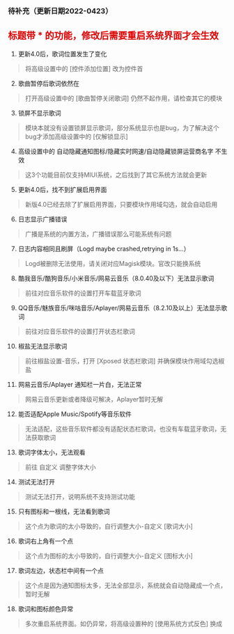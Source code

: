 ### 待补充（更新日期2022-0423）

## <font color="#dd0000">标题带 * 的功能，修改后需要重启系统界面才会生效</font>

 1. 更新4.0后，歌词位置发生了变化
> 将高级设置中的 [控件添加位置] 改为控件首
2. 歌曲暂停后歌词依然在
> 打开高级设置中的 [歌曲暂停关闭歌词] 仍然不起作用，请检查其它的模块
3. 锁屏不显示歌词
> 模块本就没有设置锁屏显示歌词，部分系统显示也是bug，为了解决这个bug才添加高级设置中的 [仅解锁显示]
4. 高级设置中的 自动隐藏通知图标/隐藏实时网速/自动隐藏锁屏运营商名字 不生效
> 这3个功能目前仅支持MIUI系统，之后找到了其它系统方法就会更新
5. 更新4.0后，找不到扩展启用界面
> 新版4.0已经去除了扩展启用界面，只要模块作用域勾选，就会自动启用
6. 日志显示广播错误
> 广播是系统的内置方法，广播错误那么可能系统有问题
7. 日志内容相同且刷屏（Logd maybe crashed,retrying in 1s...）
> Logd被删除无法使用，请关闭对应Magisk模块。官改只能换系统
8. 酷我音乐/酷狗音乐/小米音乐/网易云音乐（8.0.40及以下）无法显示歌词
> 前往对应音乐软件的设置打开车载蓝牙歌词
9. QQ音乐/魅族音乐/咪咕音乐/Aplayer/网易云音乐（8.2.10及以上）无法显示歌词
> 前往对应音乐软件的设置打开状态栏歌词
10. 椒盐无法显示歌词
> 前往椒盐设置-音乐，打开 [Xposed 状态栏歌词] 并确保模块作用域勾选椒盐
11. 网易云音乐/Aplayer 通知栏一片白，无法正常
> 网易云音乐更新或者降级可解决，Aplayer暂时无解
12. 能否适配Apple Music/Spotify等音乐软件
> 无法适配，这些音乐软件都没有适配状态栏歌词，也没有车载蓝牙歌词，无法获取歌词
13. 歌词字体太小，无法观看
> 前往 自定义 调整字体大小
14. 测试无法打开
> 测试无法打开，说明系统不支持测试功能
15. 只有图标和一根线，无法看到歌词
> 这个点为歌词的太小导致的，自行调整大小-自定义 [歌词大小]
16. 歌词右上角有一个点
> 这个点为图标的太小导致的，自行调整大小-自定义 [图标大小]
17. 歌词左边，状态栏中间有一个点
> 这个点是因为通知图标太多，无法全部显示，系统就会自动隐藏成一个点，暂时无解
18. 歌词和图标颜色异常
> 多次重启系统界面。如仍异常，将高级设置种的 [使用系统方式反色] 换成
